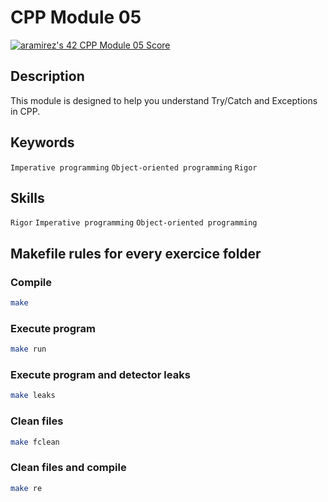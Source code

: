 # CPP Module 05

[![aramirez's 42 CPP Module 05 Score](https://badge42.vercel.app/api/v2/cl6y65hc100490gl7reg9ecj1/project/2929337)](https://github.com/JaeSeoKim/badge42)

## Description
This module is designed to help you understand Try/Catch and Exceptions in CPP.

## Keywords
`Imperative programming`
`Object-oriented programming`
`Rigor`

## Skills
`Rigor`
`Imperative programming`
`Object-oriented programming`

## Makefile rules for every exercice folder

### Compile
```sh
make
```
### Execute program
```sh
make run
```
### Execute program and detector leaks
```sh
make leaks
```
### Clean files
```sh
make fclean
```
### Clean files and compile
```sh
make re
```
